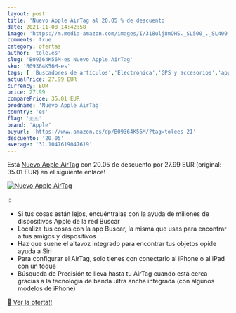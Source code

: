 ```yaml
---
layout: post
title: 'Nuevo Apple AirTag al 20.05 % de descuento'
date: 2021-11-08 14:42:58
image: 'https://m.media-amazon.com/images/I/318ulj8mOHS._SL500_._SL400_.jpg'
comments: true
category: ofertas
author: 'tole.es'
slug: 'B09364K56M-es Nuevo Apple AirTag'
sku: 'B09364K56M-es'
tags: [ 'Buscadores de artículos','Electrónica','GPS y accesorios','apple', ]
actualPrice: 27.99 EUR
currency: EUR
price: 27.99
comparePrice: 35.01 EUR
prodname: 'Nuevo Apple AirTag'
country: 'es'
flag: '🇪🇸'
brand: 'Apple'
buyurl: 'https://www.amazon.es/dp/B09364K56M/?tag=tolees-21'
descuento: '20.05'
average: '31.1047619047619'
---
```


Está [Nuevo Apple AirTag](https://www.amazon.es/dp/B09364K56M/?tag=tolees-21) con 20.05 de descuento por 27.99 EUR (original: 35.01 EUR) en el siguiente enlace!

[![Nuevo Apple AirTag](https://m.media-amazon.com/images/I/318ulj8mOHS._SL500_._SL400_.jpg)](https://www.amazon.es/dp/B09364K56M/?tag=tolees-21)

ℹ️:

- Si tus cosas están lejos, encuéntralas con la ayuda de millones de dispositivos Apple de la red Buscar
- Localiza tus cosas con la app Buscar, la misma que usas para encontrar a tus amigos y dispositivos
- Haz que suene el altavoz integrado para encontrar tus objetos opide ayuda a Siri
- Para configurar el AirTag, solo tienes con conectarlo al iPhone o al iPad con un toque
- Búsqueda de Precisión te lleva hasta tu AirTag cuando está cerca gracias a la tecnología de banda ultra ancha integrada (con algunos modelos de iPhone)

[🛒 Ver la oferta!!](https://www.amazon.es/dp/B09364K56M/?tag=tolees-21)
